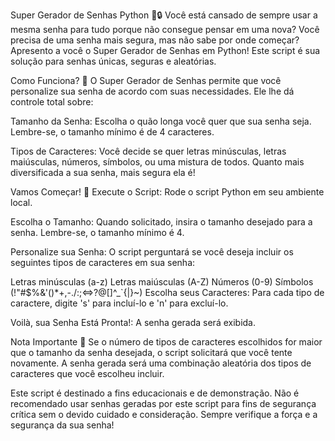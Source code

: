 Super Gerador de Senhas Python 🐍🔒
Você está cansado de sempre usar a mesma senha para tudo porque não consegue pensar em uma nova? Você precisa de uma senha mais segura, mas não sabe por onde começar? Apresento a você o Super Gerador de Senhas em Python! Este script é sua solução para senhas únicas, seguras e aleatórias.

Como Funciona? 🤔
O Super Gerador de Senhas permite que você personalize sua senha de acordo com suas necessidades. Ele lhe dá controle total sobre:

Tamanho da Senha: Escolha o quão longa você quer que sua senha seja. Lembre-se, o tamanho mínimo é de 4 caracteres.

Tipos de Caracteres: Você decide se quer letras minúsculas, letras maiúsculas, números, símbolos, ou uma mistura de todos. Quanto mais diversificada a sua senha, mais segura ela é!

Vamos Começar! 🚀
Execute o Script: Rode o script Python em seu ambiente local.

Escolha o Tamanho: Quando solicitado, insira o tamanho desejado para a senha. Lembre-se, o tamanho mínimo é 4.

Personalize sua Senha: O script perguntará se você deseja incluir os seguintes tipos de caracteres em sua senha:

Letras minúsculas (a-z)
Letras maiúsculas (A-Z)
Números (0-9)
Símbolos (!"#$%&'()*+,-./:;<=>?@[]^_`{|}~)
Escolha seus Caracteres: Para cada tipo de caractere, digite 's' para incluí-lo e 'n' para excluí-lo.

Voilà, sua Senha Está Pronta!: A senha gerada será exibida.

Nota Importante 📌
Se o número de tipos de caracteres escolhidos for maior que o tamanho da senha desejada, o script solicitará que você tente novamente. A senha gerada será uma combinação aleatória dos tipos de caracteres que você escolheu incluir.

Este script é destinado a fins educacionais e de demonstração. Não é recomendado usar senhas geradas por este script para fins de segurança crítica sem o devido cuidado e consideração. Sempre verifique a força e a segurança da sua senha!